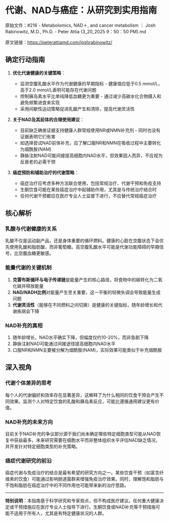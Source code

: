 # 代谢、NAD与癌症：从研究到实用指南

原始文件：#216 - Metabolomics, NAD＋, and cancer metabolism ｜ Josh Rabinowitz, M.D., Ph.D. - Peter Attia (3_20_2025 9：50：50 PM).md

原文链接：https://peterattiamd.com/joshrabinowitz/

## 确定行动指南

1. **优化代谢健康的关键策略**：
   - 监测空腹乳酸水平作为代谢健康的早期指标 - 健康值应低于0.5 mmol/L，高于2.0 mmol/L表明可能存在代谢问题
   - 控制胰岛素水平比单纯降低血糖更为重要 - 通过减少高碳水化合物摄入和避免频繁进食来实现
   - 采用间歇性运动策略促进乳酸产生和清除，提高代谢灵活性

2. **关于NAD及其前体的合理使用建议**：
   - 目前缺乏确凿证据支持健康人群常规使用NR或NMN补充剂 - 同时也没有证据表明它们有害
   - 如选择尝试NAD前体补充，应了解口服NR和NMN在吸收过程中主要转化为烟酰胺(NAM)
   - 静脉注射NAD可能间接提高细胞内NAD水平，但效果因人而异，不应视为反衰老的必需干预

3. **癌症预防和辅助治疗的代谢策略**：
   - 癌症治疗应考虑多种方法联合使用，包括常规治疗、代谢干预和免疫支持
   - 生酮饮食可能在某些癌症治疗中起辅助作用，尤其是与传统治疗结合时
   - 任何代谢干预都应在医疗专业人士监督下进行，不应替代常规癌症治疗

## 核心解析

### 乳酸与代谢健康的关系
乳酸不仅是运动副产品，还是身体重要的循环燃料。健康的心脏在空腹状态下会优先使用乳酸和脂肪酸，而非葡萄糖。高空腹乳酸水平可能是代谢功能障碍的早期信号，比空腹血糖更敏感。

### 能量代谢的关键机制
1. **克雷布斯循环与电子传递链**是能量产生的核心路径，将食物中的碳转化为二氧化碳并释放能量
2. **NAD/NADH比例**对能量产生至关重要，这一平衡的轻微失调会导致能量生成问题
3. **代谢灵活性**（能够在不同燃料之间切换）是健康的关键指标，随年龄增长和代谢疾病会下降

### NAD补充的真相
1. 随年龄增长，NAD水平确实下降，但幅度仅约10-20%，而非急剧下降
2. 静脉注射NAD可能通过间接途径提高细胞内NAD水平
3. 口服NR和NMN主要被分解为烟酰胺(NAM)，实际效果可能类似于补充烟酰胺

## 深入视角

### 代谢个体差异的思考
每个人的代谢偏好和效率存在显著差异，这解释了为什么相同的饮食干预会产生不同效果。监测个人对特定饮食的乳酸和胰岛素反应，可能比遵循通用建议更有价值。

### NAD补充的未来方向
目前关于NAD补充的争议部分源于我们尚未确定哪些特定细胞类型可能从NAD恢复中获益最多。未来研究需要在细胞水平而非整体组织水平评估NAD缺乏情况，并开发针对特定细胞类型的补充策略。

### 癌症代谢研究的前沿
癌症代谢与免疫治疗的结合是最有希望的研究方向之一。某些饮食干预（如富含纤维素的饮食）可能通过影响肠道菌群来增强免疫治疗效果。同时，理解饱和脂肪与不饱和脂肪在癌症治疗中的不同作用也可能带来新的治疗思路。

---

**特别说明**：本指南基于科学研究和专家观点，但不构成医疗建议。任何重大健康决定或干预措施应在医疗专业人士指导下进行。生酮饮食或NAD补充等干预措施可能不适用于所有人，尤其是有特定健康状况的人群。